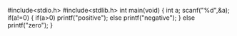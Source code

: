 #include<stdio.h>
#include<stdlib.h>
int main(void)
{
int a;
scanf("%d",&a);
if(a!=0)
{
if(a>0)
printf("positive");
else
printf("negative");
}
else
printf("zero");
}
